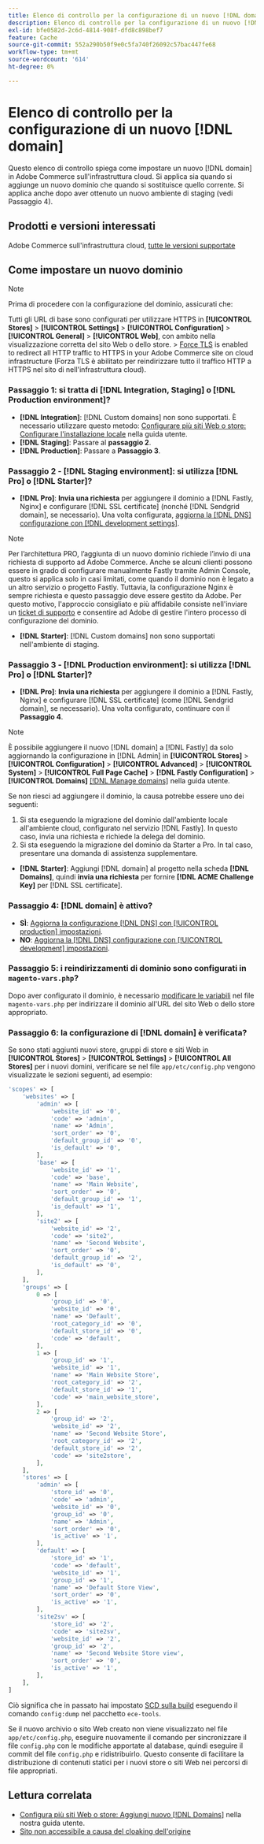 ```yaml
---
title: Elenco di controllo per la configurazione di un nuovo [!DNL domain]
description: Elenco di controllo per la configurazione di un nuovo [!DNL domain] in Adobe Commerce su un'infrastruttura cloud.
exl-id: bfe0582d-2c6d-4814-908f-dfd8c898bef7
feature: Cache
source-git-commit: 552a290b50f9e0c5fa740f26092c57bac447fe68
workflow-type: tm+mt
source-wordcount: '614'
ht-degree: 0%

---
```


# Elenco di controllo per la configurazione di un nuovo [!DNL domain]

Questo elenco di controllo spiega come impostare un nuovo [!DNL domain] in Adobe Commerce sull&#39;infrastruttura cloud. Si applica sia quando si aggiunge un nuovo dominio che quando si sostituisce quello corrente. Si applica anche dopo aver ottenuto un nuovo ambiente di staging (vedi Passaggio 4).

## Prodotti e versioni interessati

Adobe Commerce sull&#39;infrastruttura cloud, [tutte le versioni supportate](https://www.adobe.com/content/dam/cc/en/legal/terms/enterprise/pdfs/Adobe-Commerce-Software-Lifecycle-Policy.pdf)

## Come impostare un nuovo dominio

>[!NOTE]
>
>Prima di procedere con la configurazione del dominio, assicurati che:
>
>Tutti gli URL di base sono configurati per utilizzare HTTPS in **[!UICONTROL Stores]** > **[!UICONTROL Settings]** > **[!UICONTROL Configuration]** > **[!UICONTROL General]** > **[!UICONTROL Web]**, con ambito nella visualizzazione corretta del sito Web o dello store.
>&#x200B;> [Force TLS](https://experienceleague.adobe.com/en/docs/commerce-knowledge-base/kb/how-to/redirect-http-to-https-for-all-pages-on-cloud-force-tls#token_type=bearer&expires_in=10799996) is enabled to redirect all HTTP traffic to HTTPS in your Adobe Commerce site on cloud infrastructure (Forza TLS è abilitato per reindirizzare tutto il traffico HTTP a HTTPS nel sito di nell&#39;infrastruttura cloud).

### Passaggio 1: si tratta di [!DNL Integration, Staging] o [!DNL Production environment]?

* **[!DNL Integration]**: [!DNL Custom domains] non sono supportati. È necessario utilizzare questo metodo: [Configurare più siti Web o store: Configurare l&#39;installazione locale](https://experienceleague.adobe.com/docs/commerce-cloud-service/user-guide/configure-store/multiple-sites.html#add-new-domains) nella guida utente.
* **[!DNL Staging]**: Passare al **passaggio 2**.
* **[!DNL Production]**: Passare a **Passaggio 3**.

### Passaggio 2 - [!DNL Staging environment]: si utilizza [!DNL Pro] o [!DNL Starter]?

* **[!DNL Pro]**: **Invia una richiesta** per aggiungere il dominio a [!DNL Fastly, Nginx] e configurare [!DNL SSL certificate] (nonché [!DNL Sendgrid domain], se necessario). Una volta configurata, [aggiorna la [!DNL DNS] configurazione con [!DNL development settings]](https://experienceleague.adobe.com/docs/commerce-cloud-service/user-guide/cdn/setup-fastly/fastly-configuration.html#update-dns-configuration-with-development-settings).

>[!NOTE]
>
>Per l’architettura PRO, l’aggiunta di un nuovo dominio richiede l’invio di una richiesta di supporto ad Adobe Commerce. Anche se alcuni clienti possono essere in grado di configurare manualmente Fastly tramite Admin Console, questo si applica solo in casi limitati, come quando il dominio non è legato a un altro servizio o progetto Fastly. Tuttavia, la configurazione Nginx è sempre richiesta e questo passaggio deve essere gestito da Adobe. Per questo motivo, l&#39;approccio consigliato e più affidabile consiste nell&#39;inviare un [ticket di supporto](https://experienceleague.adobe.com/home?support-tab=home#support) e consentire ad Adobe di gestire l&#39;intero processo di configurazione del dominio.


* **[!DNL Starter]**: [!DNL Custom domains] non sono supportati nell&#39;ambiente di staging.

### Passaggio 3 - [!DNL Production environment]: si utilizza [!DNL Pro] o [!DNL Starter]?

* **[!DNL Pro]**: **Invia una richiesta** per aggiungere il dominio a [!DNL Fastly, Nginx] e configurare [!DNL SSL certificate] (come [!DNL Sendgrid domain], se necessario). Una volta configurato, continuare con il **Passaggio 4**.

>[!NOTE]
>
>È possibile aggiungere il nuovo [!DNL domain] a [!DNL Fastly] da solo aggiornando la configurazione in [!DNL Admin] in **[!UICONTROL Stores]** > **[!UICONTROL Configuration]** > **[!UICONTROL Advanced]** > **[!UICONTROL System]** > **[!UICONTROL Full Page Cache]** > **[!DNL Fastly Configuration]** > **[!UICONTROL Domains]** [[!DNL Manage domains]](https://experienceleague.adobe.com/docs/commerce-cloud-service/user-guide/cdn/setup-fastly/fastly-custom-cache-configuration.html#manage-domains) nella guida utente.
>
>
>Se non riesci ad aggiungere il dominio, la causa potrebbe essere uno dei seguenti:
>
>1. Si sta eseguendo la migrazione del dominio dall&#39;ambiente locale all&#39;ambiente cloud, configurato nel servizio [!DNL Fastly]. In questo caso, invia una richiesta e richiede la delega del dominio.
>1. Si sta eseguendo la migrazione del dominio da Starter a Pro. In tal caso, presentare una domanda di assistenza supplementare.

* **[!DNL Starter]**: Aggiungi [!DNL domain] al progetto nella scheda **[!DNL Domains]**, quindi **invia una richiesta** per fornire **[!DNL ACME Challenge Key]** per [!DNL SSL certificate].

### Passaggio 4: [!DNL domain] è attivo?

* **SÌ**: [Aggiorna la configurazione [!DNL DNS] con [!UICONTROL production] impostazioni](https://experienceleague.adobe.com/docs/commerce-cloud-service/user-guide/launch/checklist.html#update-dns-configuration-with-production-settings).
* **NO**: [Aggiorna la  [!DNL DNS] configurazione con [!UICONTROL development] impostazioni](https://experienceleague.adobe.com/docs/commerce-cloud-service/user-guide/cdn/setup-fastly/fastly-configuration.html#update-dns-configuration-with-development-settings).

### Passaggio 5: i reindirizzamenti di dominio sono configurati in `magento-vars.php`?

Dopo aver configurato il dominio, è necessario [modificare le variabili](https://experienceleague.adobe.com/en/docs/commerce-on-cloud/user-guide/configure-store/multiple-sites#modify-variables) nel file `magento-vars.php` per indirizzare il dominio all&#39;URL del sito Web o dello store appropriato.

### Passaggio 6: la configurazione di [!DNL domain] è verificata?

Se sono stati aggiunti nuovi store, gruppi di store e siti Web in **[!UICONTROL Stores]** > **[!UICONTROL Settings]** > **[!UICONTROL All Stores]** per i nuovi domini, verificare se nel file `app/etc/config.php` vengono visualizzate le sezioni seguenti, ad esempio:

```php
'scopes' => [
    'websites' => [
        'admin' => [
            'website_id' => '0',
            'code' => 'admin',
            'name' => 'Admin',
            'sort_order' => '0',
            'default_group_id' => '0',
            'is_default' => '0',
        ],
        'base' => [
            'website_id' => '1',
            'code' => 'base',
            'name' => 'Main Website',
            'sort_order' => '0',
            'default_group_id' => '1',
            'is_default' => '1',
        ],
        'site2' => [
            'website_id' => '2',
            'code' => 'site2',
            'name' => 'Second Website',
            'sort_order' => '0',
            'default_group_id' => '2',
            'is_default' => '0',
        ],
    ],
    'groups' => [
        0 => [
            'group_id' => '0',
            'website_id' => '0',
            'name' => 'Default',
            'root_category_id' => '0',
            'default_store_id' => '0',
            'code' => 'default',
        ],
        1 => [
            'group_id' => '1',
            'website_id' => '1',
            'name' => 'Main Website Store',
            'root_category_id' => '2',
            'default_store_id' => '1',
            'code' => 'main_website_store',
        ],
        2 => [
            'group_id' => '2',
            'website_id' => '2',
            'name' => 'Second Website Store',
            'root_category_id' => '2',
            'default_store_id' => '2',
            'code' => 'site2store',
        ],
    ],
    'stores' => [
        'admin' => [
            'store_id' => '0',
            'code' => 'admin',
            'website_id' => '0',
            'group_id' => '0',
            'name' => 'Admin',
            'sort_order' => '0',
            'is_active' => '1',
        ],
        'default' => [
            'store_id' => '1',
            'code' => 'default',
            'website_id' => '1',
            'group_id' => '1',
            'name' => 'Default Store View',
            'sort_order' => '0',
            'is_active' => '1',
        ],
        'site2sv' => [
            'store_id' => '2',
            'code' => 'site2sv',
            'website_id' => '2',
            'group_id' => '2',
            'name' => 'Second Website Store view',
            'sort_order' => '0',
            'is_active' => '1',
        ],
    ],
]
```

Ciò significa che in passato hai impostato [SCD sulla build](https://experienceleague.adobe.com/en/docs/commerce-on-cloud/user-guide/develop/deploy/static-content#setting-the-scd-on-build) eseguendo il comando `config:dump` nel pacchetto `ece-tools`.

Se il nuovo archivio o sito Web creato non viene visualizzato nel file `app/etc/config.php`, eseguire nuovamente il comando per sincronizzare il file `config.php` con le modifiche apportate al database, quindi eseguire il commit del file `config.php` e ridistribuirlo. Questo consente di facilitare la distribuzione di contenuti statici per i nuovi store o siti Web nei percorsi di file appropriati.

## Lettura correlata

* [Configura più siti Web o store: Aggiungi nuovo [!DNL Domains]](https://experienceleague.adobe.com/docs/commerce-cloud-service/user-guide/configure-store/multiple-sites.html#add-new-domains) nella nostra guida utente.
* [Sito non accessibile a causa del cloaking dell&#39;origine](https://experienceleague.adobe.com/en/docs/experience-cloud-kcs/kbarticles/ka-26856)
